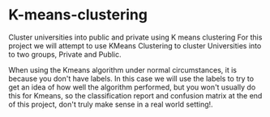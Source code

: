 # K-means-clustering
Cluster universities into public and private using K means clustering
For this project we will attempt to use KMeans Clustering to cluster Universities into to two groups, Private and Public.

When using the Kmeans algorithm under normal circumstances, it is because you don't have labels. In this case we will use the labels to try to get an idea of how well the algorithm performed, but you won't usually do this for Kmeans, so the classification report and confusion matrix at the end of this project, don't truly make sense in a real world setting!.
